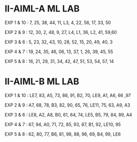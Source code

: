 # II-AIML-A ML LAB 
EXP 1 & 10 : 7, 25, 38, 44, 11, L3, 4, 22, 56, 17, 33, 50

EXP 2 & 9 : 12, 30, 2, 48, 9, 27, L4, L1, 36, L2, 41, 59,60

EXP 3 & 6 : 5, 23, 32, 43, 10, 28, 52, 15, 20, 49, 40, 3

EXP 4 & 7 : 19, 24, 35, 46, 06, 13, 37, 1, 26, 39, 45, 55

EXP 5 & 8 : 16, 21, 29, 31, 34, 42, 47, 51, 53, 54, 57, 14


# II-AIML-B ML LAB 
EXP 1 & 10 : LE7, 83, A5, 73, 86, 91, B2, 70, LE9, A1, A6, 66 ,97

EXP 2 & 9 : A7, 68, 78, B3, 82, 90, 65, 76, LE11, 75, 63, A9, A3

EXP 3 & 6 : LE8, A2, A8, B0, 61, 64, 74, LE5, B5, 79, 84, 89, A4

EXP 4 & 7 : 67, 94, A0, 71, 72, 85, 93, 87, B1, 92, LE10, 95

EXP 5 & 8 : 62, 80, 77, B6, 81, 98, 88, 96, 69, B4, 99, LE6
